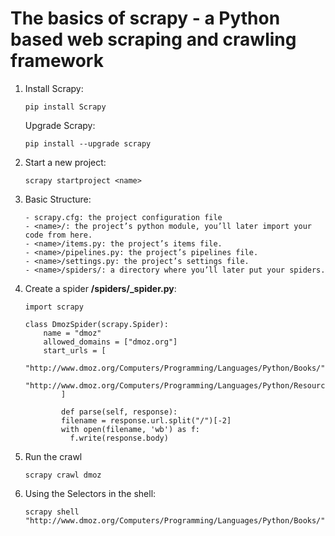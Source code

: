 # The basics of scrapy - a Python based web scraping and crawling framework

1. Install Scrapy:

    ```
    pip install Scrapy

    ```

    Upgrade Scrapy:

    ```
    pip install --upgrade scrapy
    ```

2. Start a new project:

    ```
    scrapy startproject <name>
    ```

3. Basic Structure:

    ```
    - scrapy.cfg: the project configuration file
    - <name>/: the project’s python module, you’ll later import your code from here.
    - <name>/items.py: the project’s items file.
    - <name>/pipelines.py: the project’s pipelines file.
    - <name>/settings.py: the project’s settings file.
    - <name>/spiders/: a directory where you’ll later put your spiders.
    ```

4. Create a spider **<name>/spiders/<name>_spider.py**:

    ```
    import scrapy

    class DmozSpider(scrapy.Spider):
        name = "dmoz"
    	allowed_domains = ["dmoz.org"]
        start_urls = [
           "http://www.dmoz.org/Computers/Programming/Languages/Python/Books/",
           "http://www.dmoz.org/Computers/Programming/Languages/Python/Resources/"
    	    ]

    	    def parse(self, response):
            filename = response.url.split("/")[-2]
            with open(filename, 'wb') as f:
              f.write(response.body)
    ```

5. Run the crawl

    ```
    scrapy crawl dmoz
    ```

6. Using the Selectors in the shell:

    ```
    scrapy shell "http://www.dmoz.org/Computers/Programming/Languages/Python/Books/"
    ```
